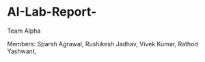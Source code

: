 # AI-Lab-Report-
Team Alpha

Members:
Sparsh Agrawal,
Rushikesh Jadhav,
Vivek Kumar,
Rathod Yashwant,
